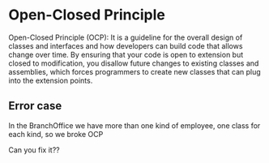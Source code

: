# Open-Closed Principle

Open-Closed Principle (OCP): It is a guideline for the overall design of classes and interfaces and how developers 
can build code that allows change over time. By ensuring that your code is open to 
extension but closed to modification, you disallow future changes to existing classes 
and assemblies, which forces programmers to create new classes that can plug into the extension points.

## Error case

In the BranchOffice we have more than one kind of employee, one class for each kind, so we broke OCP

Can you fix it??
